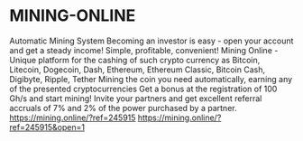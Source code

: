 # MINING-ONLINE
Automatic Mining System Becoming an investor is easy - open your account and get a steady income! Simple, profitable, convenient! Mining Online - Unique platform for the cashing of such crypto currency as Bitcoin, Litecoin, Dogecoin, Dash, Ethereum, Ethereum Classic, Bitcoin Cash, Digibyte, Ripple, Tether  Mining the coin you need automatically, earning any of the presented cryptocurrencies  Get a bonus at the registration of 100 Gh/s and start mining! Invite your partners and get excellent referral accruals of 7% and 2% of the power purchased by a partner.
https://mining.online/?ref=245915
https://mining.online/?ref=245915&open=1
